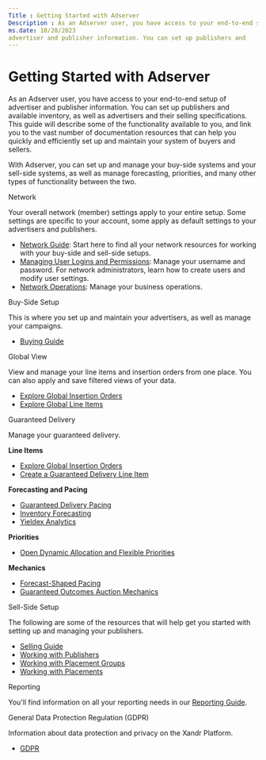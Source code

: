```yaml
---
Title : Getting Started with Adserver
Description : As an Adserver user, you have access to your end-to-end setup of
ms.date: 10/28/2023
advertiser and publisher information. You can set up publishers and
---
```



# Getting Started with Adserver



As an Adserver user, you have access to your end-to-end setup of
advertiser and publisher information. You can set up publishers and
available inventory, as well as advertisers and their selling
specifications. This guide will describe some of the functionality
available to you, and link you to the vast number of documentation
resources that can help you quickly and efficiently set up and maintain
your system of buyers and sellers.

With Adserver, you can set up and manage your buy-side systems and your
sell-side systems, as well as manage forecasting, priorities, and many
other types of functionality between the two.

Network

Your overall network (member) settings apply to your entire setup. Some
settings are specific to your account, some apply as default settings to
your advertisers and publishers.

- <a href="network-guide.md" class="xref">Network Guide</a>: Start
  here to find all your network resources for working with your buy-side
  and sell-side setups.
- <a href="managing-user-logins-and-permissions.md"
  class="xref">Managing User Logins and Permissions</a>: Manage your
  username and password. For network administrators, learn how to create
  users and modify user settings.
- <a href="network-operations.md" class="xref">Network Operations</a>:
  Manage your business operations.

Buy-Side Setup

This is where you set up and maintain your advertisers, as well as
manage your campaigns.

- <a href="buying-guide.md" class="xref">Buying Guide</a>

Global View

View and manage your line items and insertion orders from one place. You
can also apply and save filtered views of your data.

- <a href="explore-global-insertion-orders.md" class="xref">Explore
  Global Insertion Orders</a>
- <a href="explore-global-line-items.md" class="xref">Explore Global
  Line Items</a>

Guaranteed Delivery

Manage your guaranteed delivery.

**Line Items**

- <a href="explore-global-insertion-orders.md" class="xref">Explore
  Global Insertion Orders</a>
- <a href="create-a-guaranteed-delivery-line-item.md"
  class="xref">Create a Guaranteed Delivery Line Item</a>

**Forecasting and Pacing**

- <a href="guaranteed-delivery-pacing.md" class="xref">Guaranteed
  Delivery Pacing</a>
- <a href="inventory-forecasting.md" class="xref">Inventory
  Forecasting</a>
- <a href="https://wiki.xandr.com/display/YieldexAnalytics/Home"
  class="xref" target="_blank">Yieldex Analytics</a>

**Priorities**

- <a href="open-dynamic-allocation-and-flexible-priorities.md"
  class="xref">Open Dynamic Allocation and Flexible Priorities</a>

**Mechanics**

- <a href="forecast-shaped-pacing.md" class="xref">Forecast-Shaped
  Pacing</a>
- <a href="guaranteed-outcomes-auction-mechanics.md"
  class="xref">Guaranteed Outcomes Auction Mechanics</a>

Sell-Side Setup

The following are some of the resources that will help get you started
with setting up and managing your publishers.

- <a href="selling-guide.md" class="xref">Selling Guide</a>
- <a href="working-with-publishers.md" class="xref">Working with
  Publishers</a>
- <a href="working-with-placement-groups.md" class="xref">Working with
  Placement Groups</a>
- <a href="working-with-placements.md" class="xref">Working with
  Placements</a>

Reporting

You'll find information on all your reporting needs in our
<a href="reporting-guide.md" class="xref">Reporting Guide</a>.

General Data Protection Regulation (GDPR)

Information about data protection and privacy on the
Xandr Platform.

- <a
  href="https://wiki.xandr.com/display/GDPR/GDPR%2band%2bePR%2b-%2bHome"
  class="xref" target="_blank">GDPR</a>




